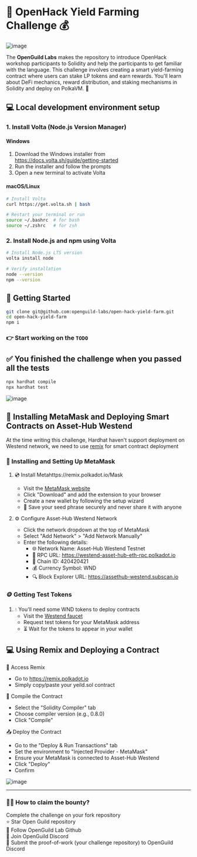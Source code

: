 # 🌾 OpenHack Yield Farming Challenge 💰

![image](./public/assets/OpenHack_Yield_Farming_Challenge.png)

The **OpenGuild Labs** makes the repository to introduce OpenHack workshop participants to Solidity and help the participants to get familiar with the language. This challenge involves creating a smart yield-farming contract where users can stake LP tokens and earn rewards. You'll learn about DeFi mechanics, reward distribution, and staking mechanisms in Solidity and deploy on PolkaVM. 🚀

## 💻 Local development environment setup

### 1. Install Volta (Node.js Version Manager)

#### Windows

1. Download the Windows installer from https://docs.volta.sh/guide/getting-started
2. Run the installer and follow the prompts
3. Open a new terminal to activate Volta

#### macOS/Linux

```bash
# Install Volta
curl https://get.volta.sh | bash

# Restart your terminal or run
source ~/.bashrc  # for bash
source ~/.zshrc   # for zsh
```

### 2. Install Node.js and npm using Volta

```bash
# Install Node.js LTS version
volta install node

# Verify installation
node --version
npm --version
```

## 🚀 Getting Started

```bash
git clone git@github.com:openguild-labs/open-hack-yield-farm.git
cd open-hack-yield-farm
npm i
```

### 👉 Start working on the `TODO`

## ✅ You finished the challenge when you passed all the tests

```bash
npx hardhat compile
npx hardhat test
```

![image](./public/assets/test.png)

## 🚀 Installing MetaMask and Deploying Smart Contracts on Asset-Hub Westend

At the time writing this challenge, Hardhat haven't support deployment on Westend network, we need to use [remix](https://remix.polkadot.io/) for smart contract deployment

### 🦊 Installing and Setting Up MetaMask

1. 💿 Install Metahttps://remix.polkadot.io/Mask

   - Visit the [MetaMask website](https://metamask.io)
   - Click "Download" and add the extension to your browser
   - Create a new wallet by following the setup wizard
   - 🔐 Save your seed phrase securely and never share it with anyone

2. ⚙️ Configure Asset-Hub Westend Network
   - Click the network dropdown at the top of MetaMask
   - Select "Add Network" > "Add Network Manually"
   - Enter the following details:
     - 🌐 Network Name: Asset-Hub Westend Testnet
     - 🔗 RPC URL: https://westend-asset-hub-eth-rpc.polkadot.io
     - 🔢 Chain ID: 420420421
     - 💰 Currency Symbol: WND
     - 🔍 Block Explorer URL: https://assethub-westend.subscan.io

### 🪙 Getting Test Tokens

1. 💧 You'll need some WND tokens to deploy contracts
   - Visit the [Westend faucet](https://faucet.polkadot.io/westend?parachain=1000)
   - Request test tokens for your MetaMask address
   - ⏳ Wait for the tokens to appear in your wallet

## 💻 Using Remix and Deploying a Contract

🎯 Access Remix

- Go to https://remix.polkadot.io
- Simply copy/paste your yeild.sol contract

🔨 Compile the Contract

- Select the "Solidity Compiler" tab
- Choose compiler version (e.g., 0.8.0)
- Click "Compile"

📤 Deploy the Contract

- Go to the "Deploy & Run Transactions" tab
- Set the environment to "Injected Provider - MetaMask"
- Ensure your MetaMask is connected to Asset-Hub Westend
- Click "Deploy"
- Confirm

![image](./public/assets/deployed.png)

---

### 🙋‍♂️ How to claim the bounty?

Complete the challenge on your fork repository <br/>
⭐ Star Open Guild repository <br/>
👥 Follow OpenGuild Lab Github <br/>
💬 Join OpenGuild Discord <br/>
📝 Submit the proof-of-work (your challenge repository) to OpenGuild Discord <br/>
